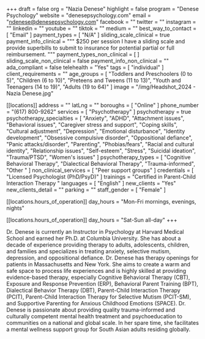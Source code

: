 +++
draft = false
org = "Nazia Denese"
highlight = false
program = "Denese Psychology"
website = "denesepsychology.com"
email = "ndenese@denesepsychology.com"
facebook = ""
twitter = ""
instagram = ""
linkedin = ""
youtube = ""
tiktok = ""
medium = ""
best_way_to_contact = [ "Email" ]
payment_types = [ "N/A" ]
sliding_scale_clinical = true
payment_info_clinical = """
$250 per session
I have a sliding scale and provide superbills to submit to insurance for potential partial or full reimbursement. """
payment_types_non_clinical = [ ]
sliding_scale_non_clinical = false
payment_info_non_clinical = ""
ada_compliant = false
telehealth = "Yes"
tags = [ "individual" ]
client_requirements = ""
age_groups = [
  "Toddlers and Preschoolers (0 to 5)",
  "Children (6 to 10)",
  "Preteens and Tweens (11 to 13)",
  "Youth and Teenagers (14 to 19)",
  "Adults (19 to 64)"
]
image = "/img/Headshot_2024 - Nazia Denese.jpg"

[[locations]]
address = ""
latLng = ""
boroughs = [ "Online" ]
phone_number = "(617) 800-9262"
services = [ "Psychotherapy" ]
psychotherapy = true
psychotherapy_specialties = [
  "Anxiety",
  "ADHD",
  "Attachment issues",
  "Behavioral issues",
  "Caregiver stress and support",
  "Coping skills",
  "Cultural adjustment",
  "Depression",
  "Emotional disturbance",
  "Identity development",
  "Obsessive compulsive disorder",
  "Oppositional defiance",
  "Panic attacks/disorder",
  "Parenting",
  "Phobias/fears",
  "Racial and cultural identity",
  "Relationship issues",
  "Self-esteem",
  "Stress",
  "Suicidal ideation",
  "Trauma/PTSD",
  "Women's issues"
]
psychotherapy_types = [
  "Cognitive Behavioral Therapy",
  "Dialectical Behavioral Therapy",
  "Trauma-informed",
  "Other "
]
non_clinical_services = [ "Peer support groups" ]
credentials = [ "Licensed Psychologist (PhD/PsyD)" ]
trainings = "Certified in Parent-Child Interaction Therapy "
languages = [ "English" ]
new_clients = "Yes"
new_clients_detail = ""
parking = ""
staff_gender = [ "Female" ]

  [[locations.hours_of_operation]]
  day_hours = "Mon-Fri mornings, evenings, nights"

  [[locations.hours_of_operation]]
  day_hours = "Sat-Sun all-day"
+++

Dr. Denese is currently an Instructor in Psychology at Harvard Medical School and earned her Ph.D. at Columbia University. She has about a decade of experience providing therapy to adults, adolescents, children, and families and specializes in treating anxiety, selective mutism, depression, and oppositional defiance. Dr. Denese has therapy openings for patients in Massachusetts and New York. She aims to create a warm and safe space to process life experiences and is highly skilled at providing evidence-based therapy, especially Cognitive Behavioral Therapy (CBT), Exposure and Response Prevention (ERP), Behavioral Parent Training (BPT), Dialectical Behavior Therapy (DBT), Parent-Child Interaction Therapy (PCIT), Parent-Child Interaction Therapy for Selective Mutism (PCIT-SM), and Supportive Parenting for Anxious Childhood Emotions (SPACE). Dr. Denese is passionate about providing quality trauma-informed and culturally competent mental health treatment and psychoeducation to communities on a national and global scale. In her spare time, she facilitates a mental wellness support group for South Asian adults residing globally. 
